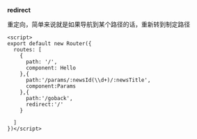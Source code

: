 **redirect**

重定向，简单来说就是如果导航到某个路径的话，重新转到制定路径

```vue
<script>
export default new Router({
  routes: [
    {
      path: '/',
      component: Hello
    },{
      path:'/params/:newsId(\\d+)/:newsTitle',
      component:Params
    },{
      path:'/goback',
      redirect:'/'
    }

  ]
})</script>
```

